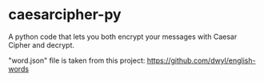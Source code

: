# caesarcipher-py
A python code that lets you both encrypt your messages with Caesar Cipher and decrypt. 

"word.json" file is taken from this project: https://github.com/dwyl/english-words
